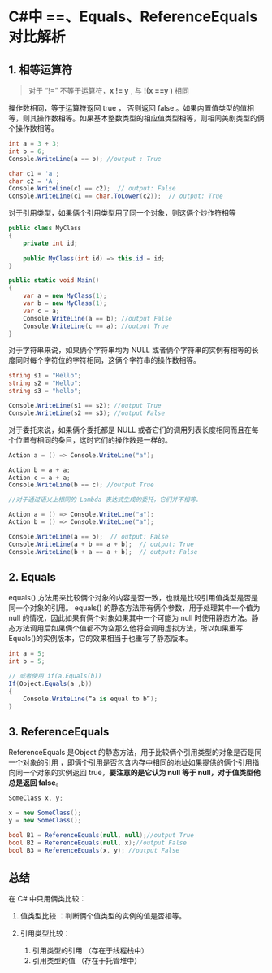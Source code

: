 # C#中 ==、Equals、ReferenceEquals 对比解析

## 1. 相等运算符

> 对于 “!=” 不等于运算符，**x != y** , 与 **!(x ==y )** 相同

操作数相同，等于运算符返回 true ， 否则返回 false 。如果内置值类型的值相等，则其操作数相等。如果基本整数类型的相应值类型相等，则相同美剧类型的俩个操作数相等。

``` csharp
int a = 3 + 3;
int b = 6;
Console.WriteLine(a == b); //output : True

char c1 = 'a';
char c2 = 'A';
Console.WriteLine(c1 == c2);  // output: False
Console.WriteLine(c1 == char.ToLower(c2));  // output: True
```

对于引用类型，如果俩个引用类型用了同一个对象，则这俩个炒作符相等

```csharp
public class MyClass
{
    private int id;
    
    public MyClass(int id) => this.id = id;
}

public static void Main()
{
    var a = new MyClass(1);
    var b = new MyClass(1);
    var c = a;
    Comsole.WriteLine(a == b); //output False
    Console.WriteLine(c == a); //output True
}
```

对于字符串来说，如果俩个字符串均为 NULL 或者俩个字符串的实例有相等的长度同时每个字符位的字符相同，这俩个字符串的操作数相等。

```csharp
string s1 = "Hello";
string s2 = "Hello";
string s3 = "hello";

Console.WriteLine(s1 == s2); //output True
Console.WriteLine(s2 == s3); //output False
```

对于委托来说，如果俩个委托都是 NULL 或者它们的调用列表长度相同而且在每个位置有相同的条目，这时它们的操作数是一样的。

```csharp
Action a = () => Console.WriteLine("a");

Action b = a + a;
Action c = a + a;
Console.WriteLine(b == c); //output True

//对于通过语义上相同的 Lambda 表达式生成的委托，它们并不相等.

Action a = () => Console.WriteLine("a");
Action b = () => Console.WriteLine("a");

Console.WriteLine(a == b);  // output: False
Console.WriteLine(a + b == a + b);  // output: True
Console.WriteLine(b + a == a + b);  // output: False
```

## 2. Equals

equals() 方法用来比较俩个对象的内容是否一致，也就是比较引用值类型是否是同一个对象的引用。 equals() 的静态方法带有俩个参数，用于处理其中一个值为 null 的情况，因此如果有俩个对象如果其中一个可能为 null 时使用静态方法。静态方法调用后如果俩个值都不为空那么他将会调用虚拟方法，所以如果重写Equals()的实例版本，它的效果相当于也重写了静态版本。

```csharp
int a = 5;
int b = 5;

// 或者使用 if(a.Equals(b))
If(Object.Equals(a ,b))
{
	Console.WriteLine(“a is equal to b”);
}
```



## 3. ReferenceEquals

ReferenceEquals 是Object 的静态方法，用于比较俩个引用类型的对象是否是同一个对象的引用 ，即俩个引用是否包含内存中相同的地址如果提供的俩个引用指向同一个对象的实例返回 true，**要注意的是它认为 null 等于 null，对于值类型他总是返回 false**。

```csharp
SomeClass x, y;

x = new SomeClass();
y = new SomeClass();

bool B1 = ReferenceEquals(null, null);//output True
bool B2 = ReferenceEquals(null, x);//output False
bool B3 = ReferenceEquals(x, y); //output False
```

## 总结

在 C# 中只用俩类比较：

1. 值类型比较 ：判断俩个值类型的实例的值是否相等。

2. 引用类型比较：

   1. 引用类型的引用 （存在于线程栈中）
   2. 引用类型的值 （存在于托管堆中）

   